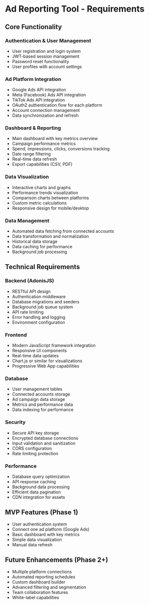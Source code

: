 # Ad Reporting Tool - Requirements

## Core Functionality

### Authentication & User Management

- User registration and login system
- JWT-based session management
- Password reset functionality
- User profiles with account settings

### Ad Platform Integration

- Google Ads API integration
- Meta (Facebook) Ads API integration
- TikTok Ads API integration
- OAuth2 authentication flow for each platform
- Account connection management
- Data synchronization and refresh

### Dashboard & Reporting

- Main dashboard with key metrics overview
- Campaign performance metrics
- Spend, impressions, clicks, conversions tracking
- Date range filtering
- Real-time data refresh
- Export capabilities (CSV, PDF)

### Data Visualization

- Interactive charts and graphs
- Performance trends visualization
- Comparison charts between platforms
- Custom metric calculations
- Responsive design for mobile/desktop

### Data Management

- Automated data fetching from connected accounts
- Data transformation and normalization
- Historical data storage
- Data caching for performance
- Background job processing

## Technical Requirements

### Backend (AdonisJS)

- RESTful API design
- Authentication middleware
- Database migrations and seeders
- Background job queue system
- API rate limiting
- Error handling and logging
- Environment configuration

### Frontend

- Modern JavaScript framework integration
- Responsive UI components
- Real-time data updates
- Chart.js or similar for visualizations
- Progressive Web App capabilities

### Database

- User management tables
- Connected accounts storage
- Ad campaign data storage
- Metrics and performance data
- Data indexing for performance

### Security

- Secure API key storage
- Encrypted database connections
- Input validation and sanitization
- CORS configuration
- Rate limiting protection

### Performance

- Database query optimization
- API response caching
- Background data processing
- Efficient data pagination
- CDN integration for assets

## MVP Features (Phase 1)

- User authentication system
- Connect one ad platform (Google Ads)
- Basic dashboard with key metrics
- Simple data visualization
- Manual data refresh

## Future Enhancements (Phase 2+)

- Multiple platform connections
- Automated reporting schedules
- Custom dashboard builder
- Advanced filtering and segmentation
- Team collaboration features
- White-label capabilities

